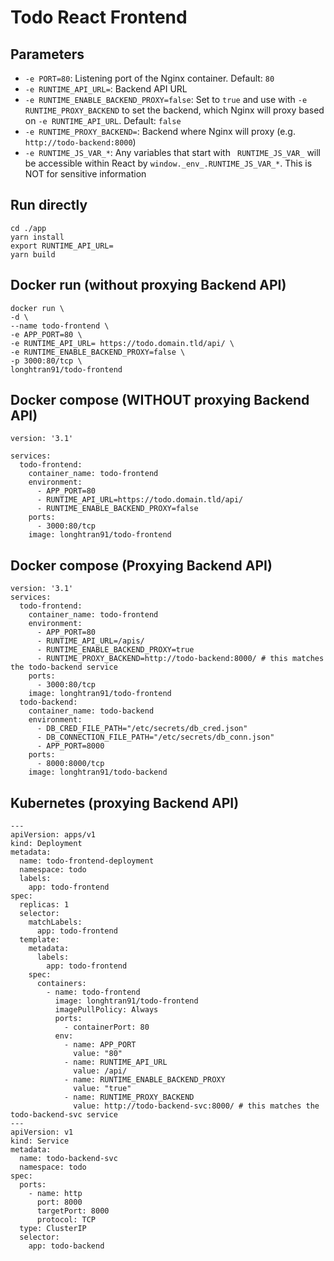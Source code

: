 # Todo React Frontend

## Parameters
- `-e PORT=80`: Listening port of the Nginx container. Default: `80`
- `-e RUNTIME_API_URL=`: Backend API URL
- `-e RUNTIME_ENABLE_BACKEND_PROXY=false`: Set to `true` and use with `-e RUNTIME_PROXY_BACKEND` to set the backend, which Nginx will proxy based on `-e RUNTIME_API_URL`. Default: `false`
- `-e RUNTIME_PROXY_BACKEND=`: Backend where Nginx will proxy (e.g. `http://todo-backend:8000`)
- `-e RUNTIME_JS_VAR_*`: Any variables that start with ` RUNTIME_JS_VAR_` will be accessible within React by `window._env_.RUNTIME_JS_VAR_*`. This is NOT for sensitive information

## Run directly
```
cd ./app
yarn install
export RUNTIME_API_URL=
yarn build
```

## Docker run (without proxying Backend API)
```
docker run \
-d \
--name todo-frontend \
-e APP_PORT=80 \
-e RUNTIME_API_URL= https://todo.domain.tld/api/ \
-e RUNTIME_ENABLE_BACKEND_PROXY=false \
-p 3000:80/tcp \
longhtran91/todo-frontend
```

## Docker compose (WITHOUT proxying Backend API)
```
version: '3.1'

services:
  todo-frontend:
    container_name: todo-frontend
    environment:
      - APP_PORT=80
      - RUNTIME_API_URL=https://todo.domain.tld/api/
      - RUNTIME_ENABLE_BACKEND_PROXY=false
    ports:
      - 3000:80/tcp
    image: longhtran91/todo-frontend
```

## Docker compose (Proxying Backend API)
```
version: '3.1'
services:
  todo-frontend:
    container_name: todo-frontend
    environment:
      - APP_PORT=80
      - RUNTIME_API_URL=/apis/
      - RUNTIME_ENABLE_BACKEND_PROXY=true
      - RUNTIME_PROXY_BACKEND=http://todo-backend:8000/ # this matches the todo-backend service
    ports:
      - 3000:80/tcp
    image: longhtran91/todo-frontend
  todo-backend:
    container_name: todo-backend
    environment:
      - DB_CRED_FILE_PATH="/etc/secrets/db_cred.json"
      - DB_CONNECTION_FILE_PATH="/etc/secrets/db_conn.json"
      - APP_PORT=8000
    ports:
      - 8000:8000/tcp
    image: longhtran91/todo-backend
```

## Kubernetes (proxying Backend API)
```
---
apiVersion: apps/v1
kind: Deployment
metadata:
  name: todo-frontend-deployment
  namespace: todo
  labels:
    app: todo-frontend
spec:
  replicas: 1
  selector:
    matchLabels:
      app: todo-frontend
  template:
    metadata:
      labels:
        app: todo-frontend
    spec:
      containers:
        - name: todo-frontend
          image: longhtran91/todo-frontend
          imagePullPolicy: Always
          ports:
            - containerPort: 80
          env:
            - name: APP_PORT
              value: "80"
            - name: RUNTIME_API_URL
              value: /api/
            - name: RUNTIME_ENABLE_BACKEND_PROXY
              value: "true"
            - name: RUNTIME_PROXY_BACKEND
              value: http://todo-backend-svc:8000/ # this matches the todo-backend-svc service                       
---
apiVersion: v1
kind: Service
metadata:
  name: todo-backend-svc
  namespace: todo
spec:
  ports:
    - name: http
      port: 8000
      targetPort: 8000
      protocol: TCP
  type: ClusterIP
  selector:
    app: todo-backend
```